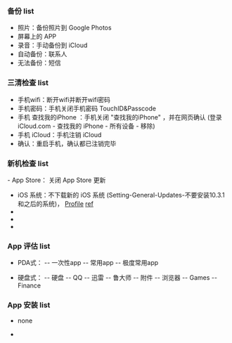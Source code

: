 
### 备份 list

- 照片：备份照片到 Google Photos 
- 屏幕上的 APP
- 录音：手动备份到 iCloud
- 自动备份：联系人
- 无法备份：短信


### 三清检查 list

- 手机wifi：断开wifi并断开wifi密码 
- 手机密码：手机关闭手机密码 TouchID&Passcode
- 手机 查找我的iPhone ：手机关闭 "查找我的iPhone" ，并在网页确认 (登录 iCloud.com - 查找我的 iPhone - 所有设备 - 移除)
- 手机 iCloud：手机注销 iCloud
- 确认：重启手机，确认都已注销完毕

### 新机检查 list

- App Store： 关闭 App Store 更新
- iOS 系统：不下载新的 iOS 系统 (Setting-General-Updates-不要安装10.3.1和之后的系统)， [Profile](https://oldcat.me/web/NOOTA9.mobileconfig) [ref](https://sspai.com/post/40961)
-
-
-

### App 评估 list

- PDA式：
-- 一次性app
-- 常用app
-- 极度常用app

- 硬盘式：
-- 硬盘
-- QQ
-- 迅雷
-- 鲁大师
-- 附件
-- 浏览器
-- Games
-- Finance

### App 安装 list

- none

-
